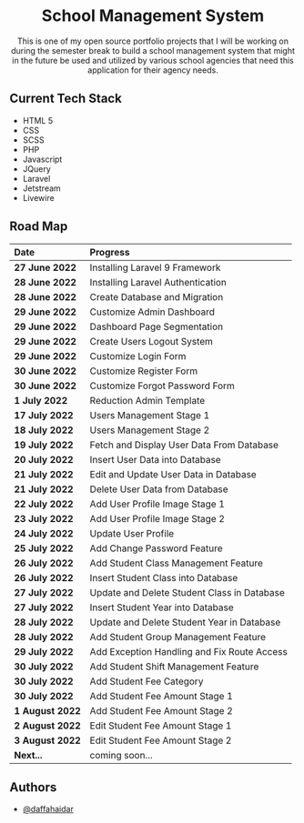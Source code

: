 <h1 align="center">School Management System</h1>

<p align = "center">This is one of my open source portfolio projects that I will be working on during the semester break to build a school management system that might in the future be used and utilized by various school agencies that need this application for their agency needs.</p>

## Current Tech Stack

-   HTML 5
-   CSS
-   SCSS
-   PHP
-   Javascript
-   JQuery
-   Laravel
-   Jetstream
-   Livewire

## Road Map

| Date              | Progress                                    |
| :---------------- | :------------------------------------------ |
| **27 June 2022**  | Installing Laravel 9 Framework              |
| **28 June 2022**  | Installing Laravel Authentication           |
| **28 June 2022**  | Create Database and Migration               |
| **29 June 2022**  | Customize Admin Dashboard                   |
| **29 June 2022**  | Dashboard Page Segmentation                 |
| **29 June 2022**  | Create Users Logout System                  |
| **29 June 2022**  | Customize Login Form                        |
| **30 June 2022**  | Customize Register Form                     |
| **30 June 2022**  | Customize Forgot Password Form              |
| **1 July 2022**   | Reduction Admin Template                    |
| **17 July 2022**  | Users Management Stage 1                    |
| **18 July 2022**  | Users Management Stage 2                    |
| **19 July 2022**  | Fetch and Display User Data From Database   |
| **20 July 2022**  | Insert User Data into Database              |
| **21 July 2022**  | Edit and Update User Data in Database       |
| **21 July 2022**  | Delete User Data from Database              |
| **22 July 2022**  | Add User Profile Image Stage 1              |
| **23 July 2022**  | Add User Profile Image Stage 2              |
| **24 July 2022**  | Update User Profile                         |
| **25 July 2022**  | Add Change Password Feature                 |
| **26 July 2022**  | Add Student Class Management Feature        |
| **26 July 2022**  | Insert Student Class into Database          |
| **27 July 2022**  | Update and Delete Student Class in Database |
| **27 July 2022**  | Insert Student Year into Database           |
| **28 July 2022**  | Update and Delete Student Year in Database  |
| **28 July 2022**  | Add Student Group Management Feature        |
| **29 July 2022**  | Add Exception Handling and Fix Route Access |
| **30 July 2022**  | Add Student Shift Management Feature        |
| **30 July 2022**  | Add Student Fee Category                    |
| **30 July 2022**  | Add Student Fee Amount Stage 1              |
| **1 August 2022** | Add Student Fee Amount Stage 2              |
| **2 August 2022** | Edit Student Fee Amount Stage 1             |
| **3 August 2022** | Edit Student Fee Amount Stage 2             |
| **Next...**       | coming soon...                              |

## Authors

-   [@daffahaidar](https://www.github.com/daffahaidar)
